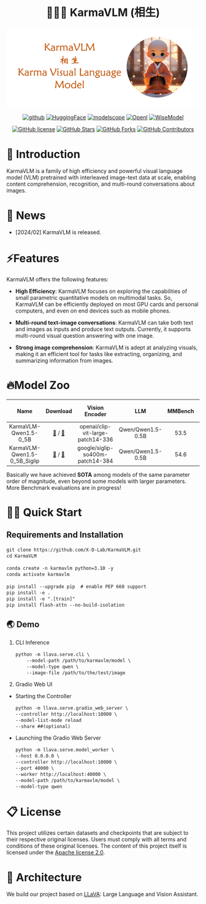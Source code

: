 <h1 align="center">🧘🏻‍♂️ KarmaVLM (相生) </h1>
<div align=center><img src ="./images/logo-github.png"/></div> 

<p align="center">
<a href="https://github.com/X-D-Lab/KarmaVLM"><img src="https://img.shields.io/badge/GitHub-24292e" alt="github"></a>
<a href="https://huggingface.co/X-D-Lab"><img src="https://img.shields.io/badge/-HuggingFace-yellow" alt="HuggingFace"></a>
<a href="https://modelscope.cn/organization/X-D-Lab"><img src="https://img.shields.io/badge/ModelScope-blueviolet" alt="modelscope"></a>
<a href="https://openi.pcl.ac.cn/XD-LAB/KarmaVLM"><img src="https://img.shields.io/badge/-OpenI-337AFF" alt="OpenI"></a>
<a href="https://WiseModel.cn/models/X-D%20Lab"><img src="https://img.shields.io/badge/WiseModel-561253" alt="WiseModel"></a>
</p> 


<div align="center">

[![GitHub license](https://img.shields.io/github/license/X-D-Lab/KarmaVLM
)](https://github.com/X-D-Lab/KarmaVLM/blob/main/LICENSE)
[![GitHub Stars](https://img.shields.io/github/stars/X-D-Lab/KarmaVLM)](https://github.com/X-D-Lab/KarmaVLM/stargazers)
[![GitHub Forks](https://img.shields.io/github/forks/X-D-Lab/KarmaVLM)](https://github.com/X-D-Lab/KarmaVLM/fork)
[![GitHub Contributors](https://img.shields.io/github/contributors/X-D-Lab/KarmaVLM)](https://github.com/X-D-Lab/KarmaVLM/graphs/contributors)  

</div>


# 👏 Introduction
KarmaVLM is a family of high efficiency and powerful visual language model (VLM) pretrained with interleaved image-text data at scale, enabling content comprehension, recognition, and multi-round conversations about images.

# 🎉 News
* [2024/02] KarmaVLM is released. 

# ⚡️Features
KarmaVLM offers the following features:

- **High Efficiency**: KarmaVLM focuses on exploring the capabilities of small parametric quantitative models on multimodal tasks. So, KarmaVLM can be efficiently deployed on most GPU cards and personal computers, and even on end devices such as mobile phones.

- **Multi-round text-image conversations**: KarmaVLM can take both text and images as inputs and produce text outputs. Currently, it supports multi-round visual question answering with one image.

- **Strong image comprehension**: KarmaVLM is adept at analyzing visuals, making it an efficient tool for tasks like extracting, organizing, and summarizing information from images. 

# 🔥Model Zoo
| Name | Download | Vision Encoder | LLM | MMBench | LLaVA-Bench-Wild | ScienceQA | TextVQA |
| :----: | :----: | :----: | :----: | :----: | :----: | :----: | :----: |
| KarmaVLM-Qwen1.5-0_5B | [🤗](https://huggingface.co/X-D-Lab/KarmaVLM-Qwen1.5-0_5B) / [🤖](https://modelscope.cn/models/X-D-Lab/KarmaVLM-Qwen1.5-0_5B/summary) | openai/clip-vit-large-patch14-336 | Qwen/Qwen1.5-0.5B | 53.5 | 40.4 | 43.22 | 36.1 |
| KarmaVLM-Qwen1.5-0_5B_Siglip | [🤗]() / [🤖]() | google/siglip-so400m-patch14-384 | Qwen/Qwen1.5-0.5B | 54.6 | 47.5 | 53.81 | 44.98 |

Basically we have achieved **SOTA** among models of the same parameter order of magnitude, even beyond some models with larger parameters. More Benchmark evaluations are in progress!

# 👨‍💻 Quick Start

## Requirements and Installation

```
git clone https://github.com/X-D-Lab/KarmaVLM.git
cd KarmaVLM

conda create -n karmavlm python=3.10 -y
conda activate karmavlm

pip install --upgrade pip  # enable PEP 660 support
pip install -e .
pip install -e ".[train]"
pip install flash-attn --no-build-isolation
```

## 🌏 Demo
1. CLI Inference
    ```
    python -m llava.serve.cli \
        --model-path /path/to/karmavlm/model \
        --model-type qwen \
        --image-file /path/to/the/test/image
    ```
2. Gradio Web UI

  - Starting the Controller
    ```
    python -m llava.serve.gradio_web_server \
	--controller http://localhost:10000 \
	--model-list-mode reload
    --share ##(optional)
    ```
  - Launching the Gradio Web Server
    ```
    python -m llava.serve.model_worker \
    --host 0.0.0.0 \
    --controller http://localhost:10000 \
    --port 40000 \
    --worker http://localhost:40000 \
    --model-path /path/to/karmavlm/model \
    --model-type qwen
    ```

# 📋 License
This project utilizes certain datasets and checkpoints that are subject to their respective original licenses. Users must comply with all terms and conditions of these original licenses. The content of this project itself is licensed under the [Apache license 2.0](./LICENSE).

# 🙇‍ Architecture
We build our project based on [LLaVA](https://github.com/haotian-liu/LLaVA): Large Language and Vision Assistant.


